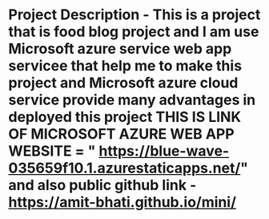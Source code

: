 # Project Description - This is a project that is food blog project and I am use Microsoft azure service web app servicee that help me to make this project and Microsoft azure cloud service provide many advantages in deployed this project THIS IS LINK OF MICROSOFT AZURE WEB APP WEBSITE = " https://blue-wave-035659f10.1.azurestaticapps.net/" and also public github link - https://amit-bhati.github.io/mini/
